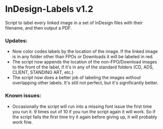 InDesign-Labels v1.2
===============

Script to label every linked image in a set of InDesign files with their filename, and then output a PDF.


### Updates:
- Now color codes labels by the location of the image. If the linked image is in any folder other than FPOs or Downloads it will be labeled in red. 
- The script now appends the location of the non-FPO/Download images to the front of the label, if it's in any of the standard folders (CD, ADS, CLIENT, STANDING ART, etc.)
- The script now does a better job of labeling the images without overlapping other labels. It's still not perfect, but it's significantly better.


### Known issues:
- Occasionally the script will run into a missing font issue the first time you run it. 9 times out of 10 if you run the script again it will work. So if the script fails the first time try it again before giving up, it will probably work fine. 
